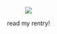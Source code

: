 
<p align="center">
  <img src="https://files.catbox.moe/md7iuy.webp" />
</p>
<p align="center">
 read my rentry!
</p>
